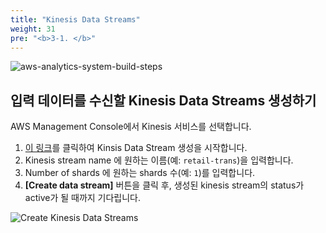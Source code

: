 ```yaml
---
title: "Kinesis Data Streams"
weight: 31
pre: "<b>3-1. </b>"
---
```


![aws-analytics-system-build-steps](/analytics-on-aws/images/aws-analytics-system-build-steps.png)

## 입력 데이터를 수신할 Kinesis Data Streams 생성하기

AWS Management Console에서 Kinesis 서비스를 선택합니다.
1. [이 링크](https://console.aws.amazon.com/kinesis/home#/streams/create)를 클릭하여 Kinsis Data Stream 생성을 시작합니다.
2. Kinesis stream name 에 원하는 이름(예: `retail-trans`)을 입력합니다.
3. Number of shards 에 원하는 shards 수(예: `1`)를 입력합니다.
4. **\[Create data stream\]** 버튼을 클릭 후, 생성된 kinesis stream의 status가 active가 될 때까지 기다립니다.

![Create Kinesis Data Streams](/analytics-on-aws/images/datastream.png)
